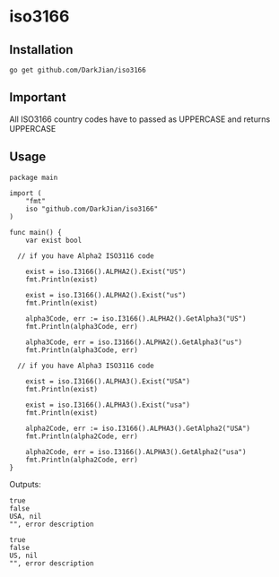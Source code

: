 # iso3166

## Installation
```
go get github.com/DarkJian/iso3166
```

## Important
All ISO3166 country codes have to passed as UPPERCASE and returns UPPERCASE

## Usage

```
package main

import (
	"fmt"
	iso "github.com/DarkJian/iso3166"
)

func main() {
	var exist bool

  // if you have Alpha2 ISO3116 code

	exist = iso.I3166().ALPHA2().Exist("US")
	fmt.Println(exist)

	exist = iso.I3166().ALPHA2().Exist("us")
	fmt.Println(exist)

	alpha3Code, err := iso.I3166().ALPHA2().GetAlpha3("US")
	fmt.Println(alpha3Code, err)

	alpha3Code, err = iso.I3166().ALPHA2().GetAlpha3("us")
	fmt.Println(alpha3Code, err)

  // if you have Alpha3 ISO3116 code
  
	exist = iso.I3166().ALPHA3().Exist("USA")
	fmt.Println(exist)

	exist = iso.I3166().ALPHA3().Exist("usa")
	fmt.Println(exist)

	alpha2Code, err := iso.I3166().ALPHA3().GetAlpha2("USA")
	fmt.Println(alpha2Code, err)

	alpha2Code, err = iso.I3166().ALPHA3().GetAlpha2("usa")
	fmt.Println(alpha2Code, err)
}
```

Outputs:
```
true
false
USA, nil
"", error description

true
false
US, nil
"", error description
```
